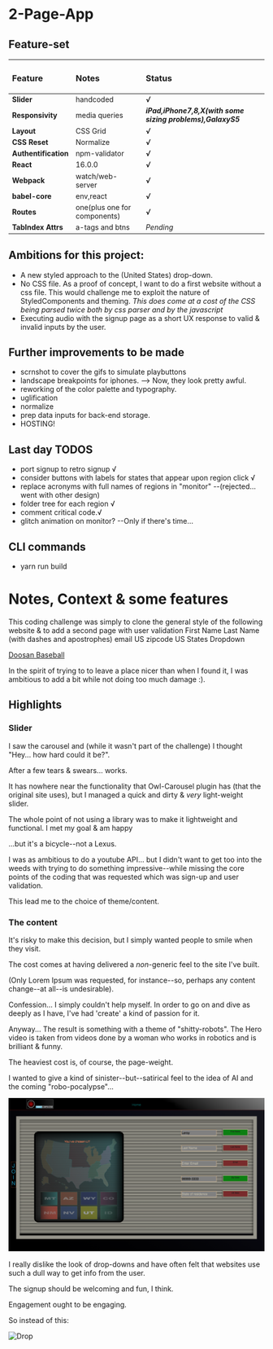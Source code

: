 # 2-Page-App

## Feature-set

|<h3>Feature</h3>|<h3>Notes</h3>|<h3>Status</h3>|
|:-----------|:-------|:-------|
|**Slider**|handcoded|***√***|
|**Responsivity**|media queries|***iPad,iPhone7,8,X(with some sizing problems),GalaxyS5***|
|**Layout**|CSS Grid|***√***|
|**CSS Reset**|Normalize|***√***|
|**Authentification**|npm-validator|***√***|
|**React**|16.0.0|***√***|
|**Webpack**|watch/web-server|***√***|
|**babel-core**|env,react|***√***|
|**Routes**|one(plus one for components)|***√***|
|**TabIndex Attrs**|a-tags and btns|*Pending*|


## Ambitions for this project:

+ A new styled approach to the (United States) drop-down.
+ No CSS file. As a proof of concept, I want to do a first website without a css file.
  This would challenge me to exploit the nature of StyledComponents and theming.
*This does come at a cost of the CSS being parsed twice both by css parser and by the javascript*
+ Executing audio with the signup page as a short UX response to valid & invalid inputs by the user.

## Further improvements to be made
+ scrnshot to cover the gifs to simulate playbuttons
+ landscape breakpoints for iphones. --> Now, they look pretty awful.
+ reworking of the color palette and typography.
+ uglification
+ normalize
+ prep data inputs for back-end storage.
+ HOSTING!


## Last day TODOS

+ port signup to retro signup  √
+ consider buttons with labels for states that appear upon region click √
+ replace acronyms with full names of regions in "monitor" --(rejected... went with other design)
+ folder tree for each region √
+ comment critical code.√
+ glitch animation on monitor? --Only if there's time...



## CLI commands

+ yarn run build


# Notes, Context & some features

This coding challenge was simply to clone the general style of the following website & to add a second page with
user validation
First Name
Last Name (with dashes and apostrophes)
email
US zipcode
US States Dropdown

[Doosan Baseball](http://baseball.doosan.com/)

In the spirit of trying to to leave a place nicer than when I found it, I was ambitious to add a bit while
not doing too much damage :).

## Highlights

### Slider

I saw the carousel and (while it wasn't part of the challenge) I thought "Hey... how hard could it be?".

After a few tears & swears... works.

It has nowhere near the functionality that Owl-Carousel plugin has (that the original site uses), but I managed a quick and dirty & *very* light-weight slider.

The whole point of not using a library was to make it lightweight and functional.
I met my goal & am happy

...but it's a bicycle--not a Lexus.

I was as ambitious to do a youtube API... but I didn't want to get too into the weeds with trying to do something impressive--while missing the core points of the coding that was requested which was sign-up and user validation.

This lead me to the choice of theme/content.

### The content

It's risky to make this decision, but I simply wanted people to smile when they visit.

The cost comes at having delivered a *non*-generic feel to the site I've built. 

(Only Lorem Ipsum was requested, for instance--so, perhaps any content change--at all--is undesirable).

Confession... I simply couldn't help myself. In order to go on and dive as deeply as I have, I've had 'create' a kind of passion for it.

Anyway... The result is something with a theme of "shitty-robots". The Hero video is taken from videos done by a woman who works in robotics and is brilliant & funny.

The heaviest cost is, of course, the page-weight.

I wanted to give a kind of sinister--but--satirical feel to the idea of AI and the coming "robo-pocalypse"...

![Image One](./readmeImg/map1.png "First Test Readme Image")

I really dislike the look of drop-downs and have often felt that websites use such a dull way to get info from the user.

The signup should be welcoming and fun, I think.

Engagement ought to be engaging.

So instead of this:
<!-- ![drop-down](./readmeImg/drop.png =200x "dropdown") -->

<!-- ![drop](./readmeImg/drop.png =250x) -->
<img src="./readmeImg/drop.jpg" alt="Drop" style="width: 200px;"/>